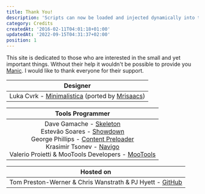 ```yaml
---
title: Thank You!
description: 'Scripts can now be loaded and injected dynamically into the document, when they are requested for usage.'
category: Credits
createdAt: '2016-02-11T04:01:18+01:00'
updatedAt: '2022-09-15T04:31:37+02:00'
position: 1
---
```


This site is dedicated to those who are interested in the small and yet important things. Without their help it wouldn't be possible to provide you [Manic][manic]. I would like to thank everyone for their support.

| Designer |
|:---:|
| Luka Cvrk - <a href="http://www.solucija.com/template/minimalistica" target="_blank">Minimalistica</a> (ported by [Mrisaacs][mri]) |

| Tools Programmer |
|:-:|
| Dave Gamache - <a href="https://github.com/dhg/Skeleton" target="_blank">Skeleton</a><br>Estev&atilde;o Soares - <a href="https://github.com/showdownjs/showdown" target="_blank">Showdown</a><br>George Phillips - <a href="http://cloudcannon.com/deconstructions/2014/11/15/facebook-content-placeholder-deconstruction.html" target="_blank">Content Preloader</a><br>Krasimir Tsonev - <a href="https://github.com/krasimir/navigo" target="_blank">Navigo</a><br>Valerio Proietti & MooTools Developers - <a href="http://mootools.net/" target="_blank">MooTools</a> |

| Hosted on |
|:-:|
| Tom Preston-Werner & Chris Wanstrath & PJ Hyett - <a href="https://github.com" target="_blank">GitHub</a> |

[manic]: http://mrisaacs.github.io/manic
[mri]: http://mrisaacs.github.io
[GitHub]: https://github.com\n
